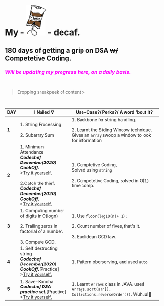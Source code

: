 # My - ![Crushing beans.](./Resources/decaf.png) - decaf.

## 180 days of getting a grip on DSA ~~w/~~ Competetive Coding.
### <span style="color: #FF00FF">_Will be updating my progress here, on a daily basis._<span>
<br>

> Dropping sneakpeek of content >

<br>

|DAY | I Nailed ᐁ | Use-Case?/ Perks?/ A word 'bout it? |
|--- |---|---|
|**1**  | 1. String Processing<br><br> 2. Subarray Sum  | 1. Backbone for string handling. <br><br> 2. Learnt the Sliding Window technique.<br> Given an `array` swoop a window to look for information.|
|**2**  | 1. Minimum Attendance<br>**_Codechef December(2020) CookOff._**<br> >[Try it yourself.](https://www.codechef.com/COOK125B/problems/ATTENDU)<br><br> 2.Catch the thief.<br>**_Codechef December(2020) CookOff._**<br> >[Try it yourself.](https://www.codechef.com/COOK125B/problems/CATHIEF) | 1. Comptetive Coding,<br>Solved using `string` <br><br> 2. Competetive Coding, solved in O(1) time comp.|
|**3**  | 1. Computing number of digits in O(logn)<br><br>2. Trailing zeros in factorial of a number. <br><br>3. Compute GCD.  | 1. Use `floor(log10(n)+ 1);`<br><br> 2. Count number of fives, that's it. <br><br> 3. Euclidean GCD law.|
|**4**  | 1. Self destructing string<br>**_Codechef December(2020) CookOff._**[Practice]<br> >[Try it yourself.](https://www.codechef.com/COOK125B/problems/SDSTRING)  | 1. Pattern oberserving, and  used `auto`|
|**5**  | 1. Save-Konoha<br>**_Codechef DSA practice set._**[Practice]<br> >[Try it yourself.](https://www.codechef.com/LRNDSA03/problems/SAVKONO)  | 1. Learnt `Arrays` class in JAVA, used `Arrays.sort(arr[], Collections.reverseOrder())`. Wuhuu!**🥳**|